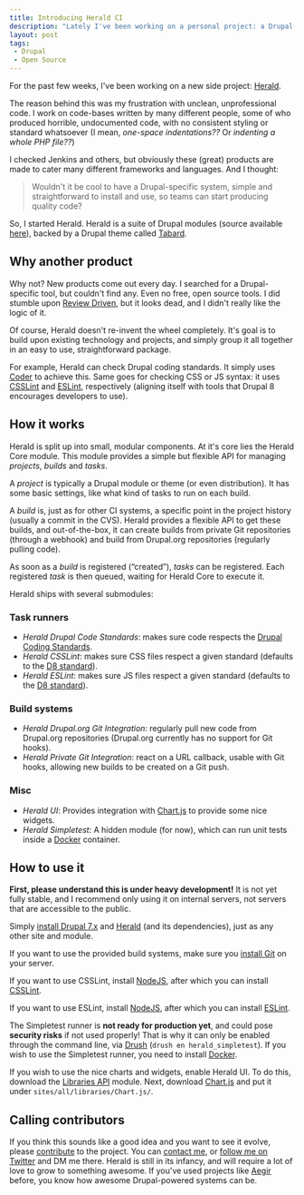 ```yaml
---
title: Introducing Herald CI
description: "Lately I've been working on a personal project: a Drupal-powered CI."
layout: post
tags:
 - Drupal
 - Open Source
---
```


For the past few weeks, I've been working on a new side project: [Herald](http://ci.heraldci.org/).

The reason behind this was my frustration with unclean, unprofessional code. I work on code-bases written by many different people, some of who produced horrible, undocumented code, with no consistent styling or standard whatsoever (I mean, *one-space indentations??* Or *indenting a whole PHP file??*)

I checked Jenkins and others, but obviously these (great) products are made to cater many different frameworks and languages. And I thought:

> Wouldn't it be cool to have a Drupal-specific system, simple and straightforward to install and use, so teams can start producing quality code?

So, I started Herald. Herald is a suite of Drupal modules (source available [here](https://www.drupal.org/project/herald)), backed by a Drupal theme called [Tabard](https://www.drupal.org/sandbox/wadmiraal/2468067).

## Why another product

Why not? New products come out every day. I searched for a Drupal-specific tool, but couldn't find any. Even no free, open source tools. I did stumble upon [Review Driven](http://reviewdriven.com/), but it looks dead, and I didn't really like the logic of it.

Of course, Herald doesn't re-invent the wheel completely. It's goal is to build upon existing technology and projects, and simply group it all together in an easy to use, straightforward package.

For example, Herald can check Drupal coding standards. It simply uses [Coder](https://www.drupal.org/project/coder) to achieve this. Same goes for checking CSS or JS syntax: it uses [CSSLint](https://github.com/CSSLint/csslint) and [ESLint](http://eslint.org/), respectively (aligning itself with tools that Drupal 8 encourages developers to use).

## How it works

Herald is split up into small, modular components. At it's core lies the Herald Core module. This module provides a simple but flexible API for managing *projects*, *builds* and *tasks*.

A *project* is typically a Drupal module or theme (or even distribution). It has some basic settings, like what kind of tasks to run on each build.

A *build* is, just as for other CI systems, a specific point in the project history (usually a commit in the CVS). Herald provides a flexible API to get these builds, and out-of-the-box, it can create builds from private Git repositories (through a webhook) and build from Drupal.org repositories (regularly pulling code).

As soon as a *build* is registered (&ldquo;created&rdquo;), *tasks* can be registered. Each registered *task* is then queued, waiting for Herald Core to execute it.

Herald ships with several submodules:

### Task runners

* *Herald Drupal Code Standards*: makes sure code respects the [Drupal Coding Standards](https://www.drupal.org/coding-standards).
* *Herald CSSLint*: makes sure CSS files respect a given standard (defaults to the [D8 standard](https://www.drupal.org/node/1887918)).
* *Herald ESLint*: makes sure JS files respect a given standard (defaults to the [D8 standard](https://www.drupal.org/node/1955232)).

### Build systems

* *Herald Drupal.org Git Integration*: regularly pull new code from Drupal.org repositories (Drupal.org currently has no support for Git hooks).
* *Herald Private Git Integration*: react on a URL callback, usable with Git hooks, allowing new builds to be created on a Git push.

### Misc

* *Herald UI*: Provides integration with [Chart.js](http://www.chartjs.org/) to provide some nice widgets.
* *Herald Simpletest*: A hidden module (for now), which can run unit tests inside a [Docker](https://www.docker.com/) container.

## How to use it

**First, please understand this is under heavy development!** It is not yet fully stable, and I recommend only using it on internal servers, not servers that are accessible to the public.

Simply [install Drupal 7.x](https://www.drupal.org/documentation/install) and [Herald](https://www.drupal.org/documentation/install/modules-themes/modules-7) (and its dependencies), just as any other site and module.

If you want to use the provided build systems, make sure you [install Git](http://git-scm.com/book/en/v2/Getting-Started-Installing-Git) on your server.

If you want to use CSSLint, install [NodeJS](https://nodejs.org/), after which you can install [CSSLint](https://github.com/CSSLint/csslint/wiki/Command-line-interface#running-on-nodejs).

If you want to use ESLint, install [NodeJS](https://nodejs.org/), after which you can install [ESLint](https://github.com/eslint/eslint#installation).

The Simpletest runner is **not ready for production yet**, and could pose **security risks** if not used properly! That is why it can only be enabled through the command line, via [Drush](http://www.drush.org/en/master/) (`drush en herald_simpletest`). If you wish to use the Simpletest runner, you need to install [Docker](https://www.docker.com/).

If you wish to use the nice charts and widgets, enable Herald UI. To do this, download the [Libraries API](https://www.drupal.org/project/libraries) module. Next, download [Chart.js](http://www.chartjs.org/) and put it under `sites/all/libraries/Chart.js/`.

## Calling contributors

If you think this sounds like a good idea and you want to see it evolve, please [contribute](https://www.drupal.org/project/issues/herald?categories=All) to the project. You can [contact me](https://www.drupal.org/user/440510/contact), or [follow me on Twitter](https://twitter.com/wadmiraal) and DM me there. Herald is still in its infancy, and will require a lot of love to grow to something awesome. If you've used projects like [Aegir](http://www.aegirproject.org/) before, you know how awesome Drupal-powered systems can be.

